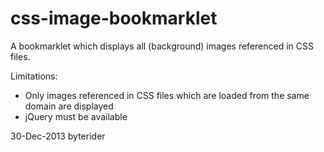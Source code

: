 css-image-bookmarklet
=====================

A bookmarklet which displays all (background) images referenced in CSS files.

Limitations:

- Only images referenced in CSS files which are loaded from the same domain are displayed
- jQuery must be available


30-Dec-2013 byterider
